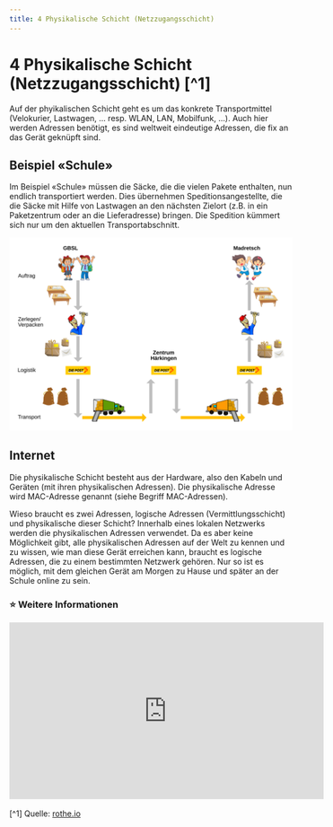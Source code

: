 ```yaml
---
title: 4 Physikalische Schicht (Netzzugangsschicht)
---
```


# 4 Physikalische Schicht (Netzzugangsschicht) [^1]

Auf der phyikalischen Schicht geht es um das konkrete Transportmittel (Velokurier, Lastwagen, ... resp. WLAN, LAN, Mobilfunk, ...). Auch hier werden Adressen benötigt, es sind weltweit eindeutige Adressen, die fix an das Gerät geknüpft sind.

## Beispiel «Schule»
Im Beispiel «Schule» müssen die Säcke, die die vielen Pakete enthalten, nun endlich transportiert werden. Dies übernehmen Speditionsangestellte, die die Säcke mit Hilfe von Lastwagen an den nächsten Zielort (z.B. in ein Paketzentrum oder an die Lieferadresse) bringen. Die Spedition kümmert sich nur um den aktuellen Transportabschnitt.

![@](img/004-school-example.svg)

## Internet
Die physikalische Schicht besteht aus der Hardware, also den Kabeln und Geräten (mit ihren physikalischen Adressen). Die physikalische Adresse wird MAC-Adresse genannt (siehe Begriff MAC-Adressen).

Wieso braucht es zwei Adressen, logische Adressen (Vermittlungsschicht) und physikalische dieser Schicht? Innerhalb eines lokalen Netzwerks werden die physikalischen Adressen verwendet. Da es aber keine Möglichkeit gibt, alle physikalischen Adressen auf der Welt zu kennen und zu wissen, wie man diese Gerät erreichen kann, braucht es logische Adressen, die zu einem bestimmten Netzwerk gehören. Nur so ist es möglich, mit dem gleichen Gerät am Morgen zu Hause und später an der Schule online zu sein.


### ⭐ Weitere Informationen

<iframe width="560" height="315" src="https://www.youtube.com/embed/ZhEf7e4kopM" title="YouTube video player" frameborder="0" allow="accelerometer; autoplay; clipboard-write; encrypted-media; gyroscope; picture-in-picture" allowfullscreen></iframe>

[^1] Quelle: [rothe.io](https://rothe.io/?b=network&p=783655)

